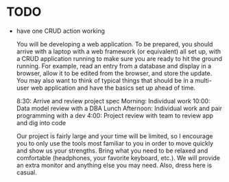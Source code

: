 # TODO

- have one CRUD action working

    You will be developing a web application.  To be prepared, you should arrive with a laptop with a web framework (or equivalent) all set up, with a CRUD application running to make sure you are ready to hit the ground running. For example, read an entry from a database and display in a browser, allow it to be edited from the browser, and store the update. You may also want to think of typical things that should be in a multi-user web application and have the basics set up ahead of time.

    8:30: Arrive and review project spec
    Morning: Individual work
    10:00: Data model review with a DBA
    Lunch
    Afternoon: Individual work and pair programming with a dev
    4:00: Project review with team to review app and dig into code

    Our project is fairly large and your time will be limited, so I encourage you to only use the tools most familiar to you in order to move quickly and show us your strengths.  Bring what you need to be relaxed and comfortable (headphones, your favorite keyboard, etc.). We will provide an extra monitor and anything else you may need. Also, dress here is casual.
